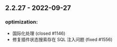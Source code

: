 
## 2.2.27 - 2022-09-27 


### optimization: 
  * 国际化处理 (closed #1146)
  * 修复插件状态搜索存在 SQL 注入问题 (fixed #1556) 